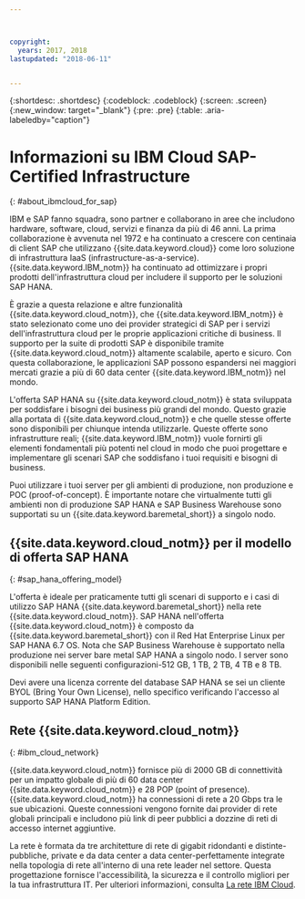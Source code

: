 ```yaml
---



copyright:
  years: 2017, 2018
lastupdated: "2018-06-11"


---
```


{:shortdesc: .shortdesc}
{:codeblock: .codeblock}
{:screen: .screen}
{:new_window: target="_blank"}
{:pre: .pre}
{:table: .aria-labeledby="caption"}


# Informazioni su IBM Cloud SAP-Certified Infrastructure
{: #about_ibmcloud_for_sap}

IBM e SAP fanno squadra, sono partner e collaborano in aree che includono hardware, software, cloud, servizi e finanza da più di 46 anni. La prima collaborazione è avvenuta nel 1972 e ha continuato a crescere con centinaia di client SAP che utilizzano {{site.data.keyword.cloud}} come loro soluzione di infrastruttura IaaS (infrastructure-as-a-service). {{site.data.keyword.IBM_notm}} ha continuato ad ottimizzare i propri prodotti dell'infrastruttura cloud per includere il supporto per le soluzioni SAP HANA. 

È grazie a questa relazione e altre funzionalità {{site.data.keyword.cloud_notm}}, che {{site.data.keyword.IBM_notm}} è stato selezionato come uno dei provider strategici di SAP per i servizi dell'infrastruttura cloud per le proprie applicazioni critiche di business. Il supporto per la suite di prodotti SAP è disponibile tramite {{site.data.keyword.cloud_notm}} altamente scalabile, aperto e sicuro. Con questa collaborazione, le applicazioni SAP possono espandersi nei maggiori mercati grazie a più di 60 data center {{site.data.keyword.IBM_notm}} nel mondo.

L'offerta SAP HANA su {{site.data.keyword.cloud_notm}} è stata sviluppata per soddisfare i bisogni dei business più grandi del mondo. Questo grazie alla portata di {{site.data.keyword.cloud_notm}} e che quelle stesse offerte sono disponibili per chiunque intenda utilizzarle. Queste offerte sono infrastrutture reali; {{site.data.keyword.IBM_notm}} vuole fornirti gli elementi fondamentali più potenti nel cloud in modo che puoi progettare e implementare gli scenari SAP che soddisfano i tuoi requisiti e bisogni di business.

Puoi utilizzare i tuoi server per gli ambienti di produzione, non produzione e POC (proof-of-concept). È importante notare che virtualmente tutti gli ambienti non di produzione SAP HANA e SAP Business Warehouse sono supportati su un {{site.data.keyword.baremetal_short}} a singolo nodo.

## {{site.data.keyword.cloud_notm}} per il modello di offerta SAP HANA
{: #sap_hana_offering_model}

L'offerta è ideale per praticamente tutti gli scenari di supporto e i casi di utilizzo SAP HANA {{site.data.keyword.baremetal_short}} nella rete {{site.data.keyword.cloud_notm}}. SAP HANA nell'offerta {{site.data.keyword.cloud_notm}} è composto da {{site.data.keyword.baremetal_short}} con il Red Hat Enterprise Linux per SAP HANA 6.7 OS. Nota che SAP Business Warehouse è supportato nella produzione nei server bare metal SAP HANA a singolo nodo. I server sono disponibili nelle seguenti configurazioni-512 GB, 1 TB, 2 TB, 4 TB e 8 TB.

Devi avere una licenza corrente del database SAP HANA se sei un cliente BYOL (Bring Your Own License), nello specifico verificando l'accesso al supporto SAP HANA Platform Edition. 

## Rete {{site.data.keyword.cloud_notm}}
{: #ibm_cloud_network}

{{site.data.keyword.cloud_notm}} fornisce più di 2000 GB di connettività per un impatto globale di più di 60 data center {{site.data.keyword.cloud_notm}} e 28 POP (point of presence). {{site.data.keyword.cloud_notm}} ha connessioni di rete a 20 Gbps tra le sue ubicazioni. Queste connessioni vengono fornite dai provider di rete globali principali e includono più link di peer pubblici a dozzine di reti di accesso internet aggiuntive.

La rete è formata da tre architetture di rete di gigabit ridondanti e distinte-pubbliche, private e da data center a data center-perfettamente integrate nella topologia di rete all'interno di una rete leader nel settore. Questa progettazione fornisce l'accessibilità, la sicurezza e il controllo migliori per la tua infrastruttura IT. Per ulteriori informazioni, consulta [La rete IBM Cloud](https://www.ibm.com/cloud-computing/bluemix/our-network).
